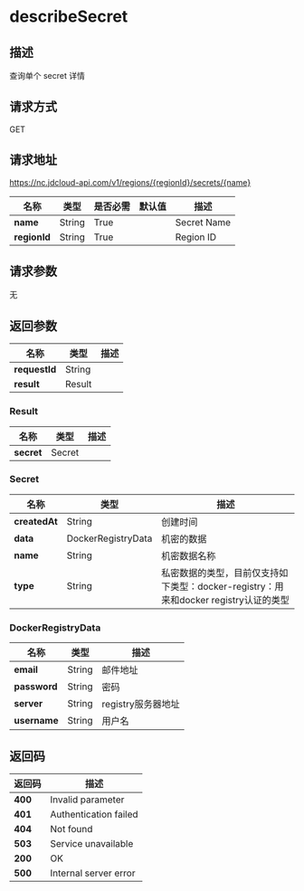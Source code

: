 # describeSecret


## 描述
查询单个 secret 详情


## 请求方式
GET

## 请求地址
https://nc.jdcloud-api.com/v1/regions/{regionId}/secrets/{name}

|名称|类型|是否必需|默认值|描述|
|---|---|---|---|---|
|**name**|String|True||Secret Name|
|**regionId**|String|True||Region ID|

## 请求参数
无


## 返回参数
|名称|类型|描述|
|---|---|---|
|**requestId**|String||
|**result**|Result||


### Result
|名称|类型|描述|
|---|---|---|
|**secret**|Secret||
### Secret
|名称|类型|描述|
|---|---|---|
|**createdAt**|String|创建时间|
|**data**|DockerRegistryData|机密的数据|
|**name**|String|机密数据名称|
|**type**|String|私密数据的类型，目前仅支持如下类型：docker-registry：用来和docker registry认证的类型|
### DockerRegistryData
|名称|类型|描述|
|---|---|---|
|**email**|String|邮件地址|
|**password**|String|密码|
|**server**|String|registry服务器地址|
|**username**|String|用户名|

## 返回码
|返回码|描述|
|---|---|
|**400**|Invalid parameter|
|**401**|Authentication failed|
|**404**|Not found|
|**503**|Service unavailable|
|**200**|OK|
|**500**|Internal server error|
